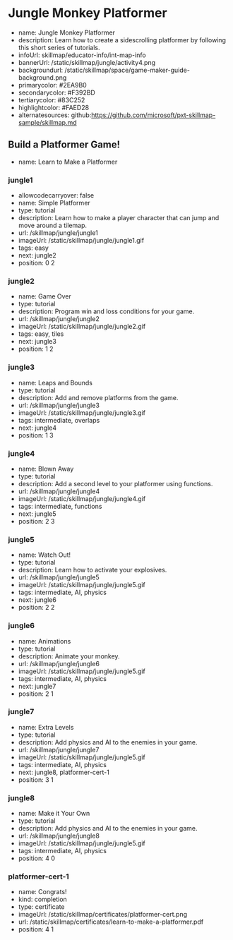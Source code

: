 # Jungle Monkey Platformer
* name: Jungle Monkey Platformer
* description: Learn how to create a sidescrolling platformer by following this short series of tutorials.
* infoUrl: skillmap/educator-info/int-map-info
* bannerUrl: /static/skillmap/jungle/activity4.png
* backgroundurl: /static/skillmap/space/game-maker-guide-background.png
* primarycolor: #2EA9B0
* secondarycolor: #F392BD
* tertiarycolor: #83C252
* highlightcolor: #FAED28
* alternatesources: github:https://github.com/microsoft/pxt-skillmap-sample/skillmap.md



## Build a Platformer Game!
* name: Learn to Make a Platformer

### jungle1
* allowcodecarryover: false
* name: Simple Platformer
* type: tutorial
* description: Learn how to make a player character that can jump and move around a tilemap.
* url: /skillmap/jungle/jungle1
* imageUrl: /static/skillmap/jungle/jungle1.gif
* tags: easy
* next: jungle2
* position: 0 2

### jungle2
* name: Game Over
* type: tutorial
* description: Program win and loss conditions for your game.
* url: /skillmap/jungle/jungle2
* imageUrl: /static/skillmap/jungle/jungle2.gif
* tags: easy, tiles
* next: jungle3
* position: 1 2

### jungle3
* name: Leaps and Bounds
* type: tutorial
* description: Add and remove platforms from the game.
* url: /skillmap/jungle/jungle3
* imageUrl: /static/skillmap/jungle/jungle3.gif
* tags: intermediate, overlaps
* next: jungle4
* position: 1 3

### jungle4
* name: Blown Away
* type: tutorial
* description: Add a second level to your platformer using functions.
* url: /skillmap/jungle/jungle4
* imageUrl: /static/skillmap/jungle/jungle4.gif
* tags: intermediate, functions
* next: jungle5
* position: 2 3

### jungle5
* name: Watch Out!
* type: tutorial
* description: Learn how to activate your explosives.
* url: /skillmap/jungle/jungle5
* imageUrl: /static/skillmap/jungle/jungle5.gif
* tags: intermediate, AI, physics
* next: jungle6
* position: 2 2


### jungle6
* name: Animations
* type: tutorial
* description: Animate your monkey.
* url: /skillmap/jungle/jungle6
* imageUrl: /static/skillmap/jungle/jungle5.gif
* tags: intermediate, AI, physics
* next: jungle7
* position: 2 1


### jungle7
* name: Extra Levels
* type: tutorial
* description: Add physics and AI to the enemies in your game.
* url: /skillmap/jungle/jungle7
* imageUrl: /static/skillmap/jungle/jungle5.gif
* tags: intermediate, AI, physics
* next: jungle8, platformer-cert-1
* position: 3 1


### jungle8
* name: Make it Your Own
* type: tutorial
* description: Add physics and AI to the enemies in your game.
* url: /skillmap/jungle/jungle8
* imageUrl: /static/skillmap/jungle/jungle5.gif
* tags: intermediate, AI, physics
* position: 4 0


### platformer-cert-1
* name: Congrats!
* kind: completion
* type: certificate
* imageUrl: /static/skillmap/certificates/platformer-cert.png
* url: /static/skillmap/certificates/learn-to-make-a-platformer.pdf
* position: 4 1





